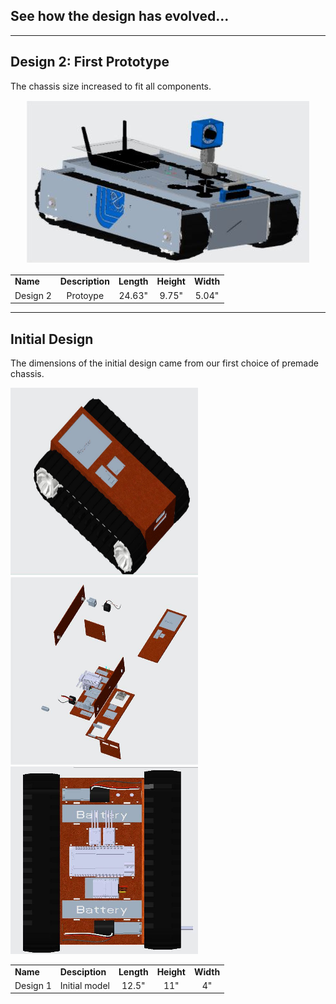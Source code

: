 
<div align="left"><H2>See how the design has evolved...</H2></div>

---
Design 2: First Prototype
---
The chassis size increased to fit all components. 

<div align="center">
  
<p align="center">
  <img src="photos/CREO_right_1.jpg"/>
</p>

<TABLE>
   <TR>
    <TD><b>Name</b></TD>
     <TD><b>Description</b></TD>
     <TD><b>Length</b></TD> 
     <TD><b>Height</b></TD>
     <TD><b>Width</b></TD>
  </TR>
  <TR>
    <TD align="center">Design 2</TD>
    <TD align="center">Protoype</TD>
    <TD align="center"> 24.63"</TD> 
    <TD align="center">9.75"</TD>
    <TD align="center">5.04"</TD>
  </TR>
  </TABLE></div>


---
Initial Design
---
The dimensions of the initial design came from our first choice of premade chassis. 

<p align="left">
  <img src="photos/CREO_right.jpg" width= "300" height ="300"/>
  <img src="photos/CREO_chassisblowup.png" width= "300" height ="300"/>
   <img src="photos/CREO_top.jpg" width= "300" height ="300"/>
</p>


                                                                                          
<div align= "center">
<TABLE>
   <TR>
    <TD><b>Name</b></TD>
     <TD><b>Desciption</b></TD>
     <TD><b>Length</b></TD> 
     <TD><b>Height</b></TD>
     <TD><b>Width</b></TD>
  </TR>
  <TR>
    <TD align="center">Design 1</TD>
    <TD align="center">Initial model</TD>
    <TD align="center">12.5"</TD> 
    <TD align="center">11"</TD>
    <TD align="center">4"</TD>
  </TR>
  </TABLE>
  </div>
